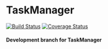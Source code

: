 # TaskManager 
[![Build Status](https://img.shields.io/endpoint.svg?url=https%3A%2F%2Factions-badge.atrox.dev%2FJojobass%2FTaskManager%2Fbadge%3Fref%3Ddevelop&style=for-the-badge)](https://actions-badge.atrox.dev/Jojobass/TaskManager/goto?ref=develop)
[![Coverage Status](https://coveralls.io/repos/github/Jojobass/TaskManager/badge.svg?branch=)](https://coveralls.io/github/Jojobass/TaskManager?branch=develop)
#### Development branch for TaskManager
